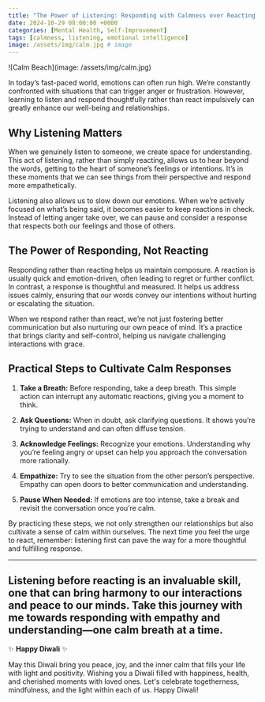 ```yaml
---
title: "The Power of Listening: Responding with Calmness over Reacting in Anger"
date: 2024-10-29 08:00:00 +0000
categories: [Mental Health, Self-Improvement]
tags: [calmness, listening, emotional intelligence]
image: /assets/img/calm.jpg # image
---
```


![Calm Beach](image: /assets/img/calm.jpg)

In today’s fast-paced world, emotions can often run high. We’re constantly confronted with situations that can trigger anger or frustration. However, learning to listen and respond thoughtfully rather than react impulsively can greatly enhance our well-being and relationships.

## Why Listening Matters

When we genuinely listen to someone, we create space for understanding. This act of listening, rather than simply reacting, allows us to hear beyond the words, getting to the heart of someone’s feelings or intentions. It’s in these moments that we can see things from their perspective and respond more empathetically.

Listening also allows us to slow down our emotions. When we’re actively focused on what’s being said, it becomes easier to keep reactions in check. Instead of letting anger take over, we can pause and consider a response that respects both our feelings and those of others.

## The Power of Responding, Not Reacting

Responding rather than reacting helps us maintain composure. A reaction is usually quick and emotion-driven, often leading to regret or further conflict. In contrast, a response is thoughtful and measured. It helps us address issues calmly, ensuring that our words convey our intentions without hurting or escalating the situation.

When we respond rather than react, we’re not just fostering better communication but also nurturing our own peace of mind. It’s a practice that brings clarity and self-control, helping us navigate challenging interactions with grace.

## Practical Steps to Cultivate Calm Responses

1. **Take a Breath:** Before responding, take a deep breath. This simple action can interrupt any automatic reactions, giving you a moment to think.
   
2. **Ask Questions:** When in doubt, ask clarifying questions. It shows you’re trying to understand and can often diffuse tension.

3. **Acknowledge Feelings:** Recognize your emotions. Understanding why you’re feeling angry or upset can help you approach the conversation more rationally.

4. **Empathize:** Try to see the situation from the other person’s perspective. Empathy can open doors to better communication and understanding.

5. **Pause When Needed:** If emotions are too intense, take a break and revisit the conversation once you’re calm.

By practicing these steps, we not only strengthen our relationships but also cultivate a sense of calm within ourselves. The next time you feel the urge to react, remember: listening first can pave the way for a more thoughtful and fulfilling response.

---

Listening before reacting is an invaluable skill, one that can bring harmony to our interactions and peace to our minds. Take this journey with me towards responding with empathy and understanding—one calm breath at a time.
---

✨ **Happy Diwali** ✨

May this Diwali bring you peace, joy, and the inner calm that fills your life with light and positivity. Wishing you a Diwali filled with happiness, health, and cherished moments with loved ones. Let's celebrate togetherness, mindfulness, and the light within each of us. Happy Diwali!
